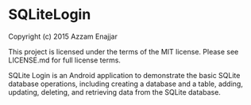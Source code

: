 # SQLiteLogin
Copyright (c) 2015 Azzam Enajjar

This project is licensed under the terms of the MIT license. Please see LICENSE.md for full license terms.

SQLite Login is an Android application to demonstrate the basic SQLite database operations, including creating a database and a table, adding, updating, deleting, and retrieving data from the SQLite database.
